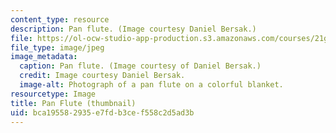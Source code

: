```yaml
---
content_type: resource
description: Pan flute. (Image courtesy Daniel Bersak.)
file: https://ol-ocw-studio-app-production.s3.amazonaws.com/courses/21g-084j-introduction-to-latin-american-studies-fall-2005/bca195582935e7fdb3cef558c2d5ad3b_21g-084jf05-th.jpg
file_type: image/jpeg
image_metadata:
  caption: Pan flute. (Image courtesy of Daniel Bersak.)
  credit: Image courtesy Daniel Bersak.
  image-alt: Photograph of a pan flute on a colorful blanket.
resourcetype: Image
title: Pan Flute (thumbnail)
uid: bca19558-2935-e7fd-b3ce-f558c2d5ad3b
---
```

